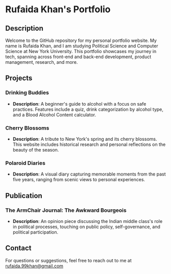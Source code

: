# Rufaida Khan's Portfolio

## Description
Welcome to the GitHub repository for my personal portfolio website. My name is Rufaida Khan, and I am studying Political Science and Computer Science at New York University. 
This portfolio showcases my journey in tech, spanning across front-end and back-end development, product management, research, and more.

## Projects

### Drinking Buddies
- **Description**: A beginner's guide to alcohol with a focus on safe practices. Features include a quiz, drink categorization by alcohol type, and a Blood Alcohol Content calculator.

### Cherry Blossoms
- **Description**: A tribute to New York's spring and its cherry blossoms. This website includes historical research and personal reflections on the beauty of the season.

### Polaroid Diaries
- **Description**: A visual diary capturing memorable moments from the past five years, ranging from scenic views to personal experiences.

## Publication

### The ArmChair Journal: The Awkward Bourgeois
- **Description**: An opinion piece discussing the Indian middle class's role in political processes, touching on public policy, self-governance, and political participation.

## Contact
For questions or suggestions, feel free to reach out to me at rufaida.99khan@gmail.com

